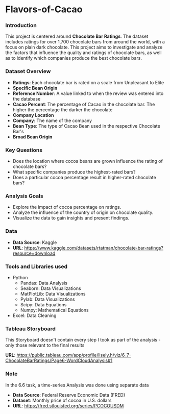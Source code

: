 # Flavors-of-Cacao
### Introduction
This project is centered around **Chocolate Bar Ratings**. The dataset includes ratings for over 1,700 chocolate bars from around the world, with a focus on plain dark chocolate. This project aims to investigate and analyze the factors that influence the quality and ratings of chocolate bars, as well as to identify which companies produce the best chocolate bars.

### Dataset Overview
- **Ratings**: Each chocolate bar is rated on a scale from Unpleasant to Elite 
- **Specific Bean Origin**
- **Reference Number**: A value linked to when the review was entered into the database 
- **Cacao Percent**: The percentage of Cacao in the chocolate bar. The higher the percentage the darker the chocolate
- **Company Location**
- **Company**: The name of the company
- **Bean Type**: The type of Cacao Bean used in the respective Chocolate Bar's
- **Broad Bean Origin**

### Key Questions
- Does the location where cocoa beans are grown influence the rating of chocolate bars?
- What specific companies produce the highest-rated bars?
- Does a particular cocoa percentage result in higher-rated chocolate bars?

### Analysis Goals
- Explore the impact of cocoa percentage on ratings.
- Analyze the influence of the country of origin on chocolate quality.
- Visualize the data to gain insights and present findings.

### Data
- **Data Source**: Kaggle 
- **URL**: https://www.kaggle.com/datasets/rtatman/chocolate-bar-ratings?resource=download

### Tools and Libraries used
- Python
  - Pandas: Data Analysis
  - Seaborn: Data Visualizations
  - MatPlotLib: Data Visualizations
  - Pylab: Data Visualizations
  - Scipy: Data Equations
  - Numpy: Mathematical Equations
- Excel: Data Cleaning

### Tableau Storyboard
This Storyboard doesn't contain every step I took as part of the analysis - only those relevant to the final results

**URL**: https://public.tableau.com/app/profile/lisely.h/viz/6_7-ChocolateBarRatings/Page6-WordCloudAnalysis#1

### Note 
In the 6.6 task, a time-series Analysis was done using separate data
- **Data Source**: Federal Reserve Economic Data (FRED)
- **Dataset**: Monthly price of cocoa in U.S. dollars
- **URL**: https://fred.stlouisfed.org/series/PCOCOUSDM
  

